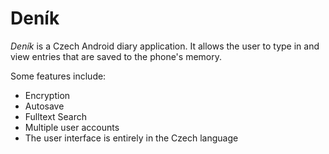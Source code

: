 # Deník
*Deník* is a Czech Android diary application. It allows the user to type in and view entries that are saved to the phone's memory.

Some features include:
- Encryption
- Autosave
- Fulltext Search
- Multiple user accounts
- The user interface is entirely in the Czech language
